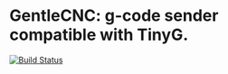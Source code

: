 # GentleCNC: g-code sender compatible with TinyG.

[![Build Status](https://travis-ci.org/samofly/gentle.svg?branch=master)](https://travis-ci.org/samofly/gentle)
